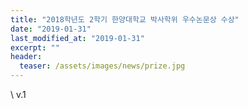 ```yaml
---
title: "2018학년도 2학기 한양대학교 박사학위 우수논문상 수상"
date: "2019-01-31"
last_modified_at: "2019-01-31"
excerpt: ""
header:
  teaser: /assets/images/news/prize.jpg
---
```

\\
v.1